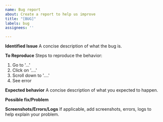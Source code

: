 ```yaml
---
name: Bug report
about: Create a report to help us improve
title: "[BUG]"
labels: bug
assignees: ''

---
```


**Identified Issue**
A concise description of what the bug is.

**To Reproduce**
Steps to reproduce the behavior:
1. Go to '...'
2. Click on '....'
3. Scroll down to '....'
4. See error

**Expected behavior**
A concise description of what you expected to happen.

**Possible fix/Problem**

**Screenshots/Errors/Logs**
If applicable, add screenshots, errors, logs to help explain your problem.
